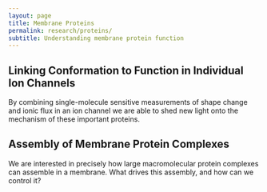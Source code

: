 ```yaml
---
layout: page
title: Membrane Proteins
permalink: research/proteins/
subtitle: Understanding membrane protein function
---
```

## Linking Conformation to Function in Individual Ion Channels
By combining single-molecule sensitive measurements of shape change and ionic flux in an ion channel we are able to shed new light onto the mechanism of these important proteins.

## Assembly of Membrane Protein Complexes
We are interested in precisely how large macromolecular protein complexes can assemble in a membrane. What drives this assembly, and how can we control it?
